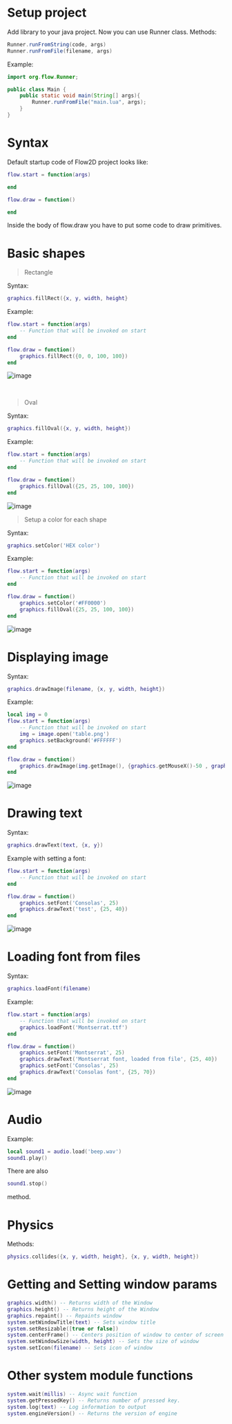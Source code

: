 # Setup project
Add library to your java project. Now you can use Runner class. Methods:
```java
Runner.runFromString(code, args)
Runner.runFromFile(filename, args)
```
Example:
```java
import org.flow.Runner;

public class Main {
    public static void main(String[] args){
        Runner.runFromFile("main.lua", args);
    }
}

```

# Syntax
Default startup code of Flow2D project looks like:
```lua
flow.start = function(args)

end

flow.draw = function()

end
```
Inside the body of <bold>flow.draw</bold> you have to put some code to draw primitives.
# Basic shapes
> Rectangle

Syntax:
```lua
graphics.fillRect({x, y, width, height}
```

Example:
```lua
flow.start = function(args)
    -- Function that will be invoked on start
end

flow.draw = function()
    graphics.fillRect({0, 0, 100, 100})
end
```
![image](https://github.com/Monsler/Flow2D/assets/105060825/6218d852-f95f-4604-8a1a-eca543790c75)


<br>

> Oval

Syntax:
```lua
graphics.fillOval({x, y, width, height})
```

Example:
```lua
flow.start = function(args)
    -- Function that will be invoked on start
end

flow.draw = function()
    graphics.fillOval({25, 25, 100, 100})
end
```
![image](https://github.com/Monsler/Flow2D/assets/105060825/5769d870-cf09-4c26-a692-d5b3bac171e3)

> Setup a color for each shape

Syntax:
```lua
graphics.setColor('HEX color')
```
Example:
```lua
flow.start = function(args)
    -- Function that will be invoked on start
end

flow.draw = function()
    graphics.setColor('#FF0000')
    graphics.fillOval({25, 25, 100, 100})
end
```
![image](https://github.com/Monsler/Flow2D/assets/105060825/895e62d8-a649-46b8-8417-ba44ba1a00f1)

# Displaying image
Syntax:
```lua
graphics.drawImage(filename, {x, y, width, height})
```

Example:
```lua
local img = 0
flow.start = function(args)
    -- Function that will be invoked on start
    img = image.open('table.png')
    graphics.setBackground('#FFFFFF')
end

flow.draw = function()
    graphics.drawImage(img.getImage(), {graphics.getMouseX()-50 , graphics.getMouseY()-50, 100, 100})
end
```
![image](https://github.com/Monsler/Flow2D/assets/105060825/1aa8ade0-bea1-4bf5-9d39-178e6eed3f64)

# Drawing text
Syntax:
```lua
graphics.drawText(text, {x, y})
```

Example with setting a font:
```lua
flow.start = function(args)
    -- Function that will be invoked on start
end

flow.draw = function()
    graphics.setFont('Consolas', 25)
    graphics.drawText('test', {25, 40})
end
```
![image](https://github.com/Monsler/Flow2D/assets/105060825/3b8bc426-5417-4e3c-9f0a-191d453ed6d9)

# Loading font from files
Syntax:
```lua
graphics.loadFont(filename)
```

Example:
```lua
flow.start = function(args)
    -- Function that will be invoked on start
    graphics.loadFont('Montserrat.ttf')
end

flow.draw = function()
    graphics.setFont('Montserrat', 25)
    graphics.drawText('Montserrat font, loaded from file', {25, 40})
    graphics.setFont('Consolas', 25)
    graphics.drawText('Consolas font', {25, 70})
end
```
![image](https://github.com/Monsler/Flow2D/assets/105060825/7668fb27-e7ba-4975-935f-41491ed9933d)

# Audio
Example:
```lua
local sound1 = audio.load('beep.wav')
sound1.play()
```
There are also
```lua
sound1.stop()
```
method.

# Physics
Methods:
```lua
physics.collides({x, y, width, height}, {x, y, width, height})
```

# Getting and Setting window params
```lua
graphics.width() -- Returns width of the Window
graphics.height() -- Returns height of the Window
graphics.repaint() -- Repaints window
system.setWindowTitle(text) -- Sets window title
system.setResizable([true or false])
system.centerFrame() -- Centers position of window to center of screen
system.setWindowSize(width, height) -- Sets the size of window
system.setIcon(filename) -- Sets icon of window
```

# Other system module functions
```lua
system.wait(millis) -- Async wait function
system.getPressedKey() -- Returns number of pressed key.
system.log(text) -- Log information to output
system.engineVersion() -- Returns the version of engine
```
